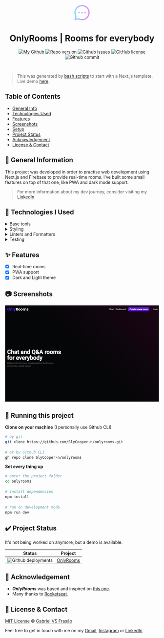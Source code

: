 <div align="center">

<img src="public/icons/messenger.png" alt="OnlyRooms logo" width="50" />

<br />

# OnlyRooms | Rooms for everybody

[![My Github](https://img.shields.io/badge/Gabe%20Frasz-OnlyRooms-gold?style=flat-square)](https://github.com/SlyCooper-n)
[![Repo version](https://img.shields.io/github/package-json/v/slycooper-n/onlyrooms?style=flat-square)](https://github.com/SlyCooper-n/letmeask-nlw6-react/blob/main/package.json)
[![Github issues](https://img.shields.io/github/issues/SlyCooper-n/onlyrooms?color=red&style=flat-square)](https://github.com/SlyCooper-n/onlyrooms/issues)
[![GitHub license](https://img.shields.io/github/license/SlyCooper-n/onlyrooms?style=flat-square)](https://github.com/SlyCooper-n/onlyrooms/blob/main/LICENSE)
![Github commit](https://img.shields.io/github/last-commit/SlyCooper-n/onlyrooms?color=blue&style=flat-square)

</div>

<br />

> This was generated by [bash scripts](https://github.com/SlyCooper-n/models) to start with a Next.js template. <br />
> Live demo [here](https://onlyrooms.vercel.app).

## Table of Contents

- [General Info](#pushpin-general-information)
- [Technologies Used](#hammer-technologies-i-used)
- [Features](#sparkles-features)
- [Screenshots](#camera-screenshots)
- [Setup](#rocket-running-this-project)
- [Project Status](#heavy_check_mark-project-status)
- [Acknowledgement](#white_heart-acknowledgement)
- [License & Contact](#memo-license--contact)

## :pushpin: General Information

This project was developed in order to practise web development using Next.js and Firebase to provide real-time rooms. I've built some small features on top of that one, like PWA and dark mode support.
> For more information about my dev journey, consider visiting my [LinkedIn](https://linkedin.com/in/gabriel-vs-frasao).

## :hammer: Technologies I Used

<details>
<summary>
Base tools
</summary>

- [Next.js](https://nextjs.org/) v12.2.2
- [Firebase](https://firebase.google.com/) v9.9.0
- [TypeScript](https://www.typescriptlang.org/) v4.7.4

</details>

<details>
<summary>
Styling
</summary>

- [Tailwind](https://tailwindcss.com/) v3.1.6
- [DaisyUI](https://daisyui.com/) v2.19.1
- [RadixUI](https://www.radix-ui.com/) (version per component)

</details>

<details>
<summary>
Linters and Formatters
</summary>

- [ESLint](https://eslint.org/) v8.20.0
- [Prettier](https://prettier.io/) (VS Code extension)
- [.editorConfig](https://editorconfig.org/) (VS Code extension)

</details>

<details>
<summary>
Testing
</summary>

- [Vitest](https://vitest.dev/) v0.18.1
- [React testing library](https://testing-library.com/docs/react-testing-library/intro/)
  - jest-dom v5.16.4
  - react v13.3.0
  - user-event v14.3.0
- [Cypress](https://www.cypress.io/) v10.3.1

</details>

## :sparkles: Features

- [x] Real-time rooms
- [x] PWA support
- [x] Dark and Light theme

## :camera: Screenshots

<img alt="OnlyRooms homepage banner" src="./_docs/banner.png" />

## :rocket: Running this project

**Clone on your machine** (I personally use Github CLI)

```bash
# by git
git clone https://github.com/SlyCooper-n/onlyrooms.git

# or by Github CLI
gh repo clone SlyCooper-n/onlyrooms
```

**Set every thing up**

```bash
# enter the project folder
cd onlyrooms

# install dependencies
npm install

# run on development mode
npm run dev
```

## :heavy_check_mark: Project Status

It's not being worked on anymore, but a demo is available.

| Status | Project |
| ------ | ------- |
| ![Github deployments](https://img.shields.io/github/deployments/slycooper-n/onlyrooms/production?label=vercel&logo=vercel&logoColor=white) | [OnlyRooms](https://onlyrooms.vercel.app) |

## :white_heart: Acknowledgement

- ***OnlyRooms*** was based and inspired on [this one](https://github.com/rocketseat-education/nlw-06-reactjs).
- Many thanks to [Rocketseat](https://github.com/rocketseat-education).

## :memo: License & Contact

[MIT License](https://github.com/SlyCooper-n/onlyrooms/blob/main/LICENSE) &copy; [Gabriel VS Frasão](https://github.com/SlyCooper-n)

Feel free to get in touch with me on my [Gmail](mailto:gabrielvitor.frasao@gmail.com), [Instagram](https://instagram/gabe_frasz) or [LinkedIn](https://linkedin.com/in/gabriel-vs-frasao)
